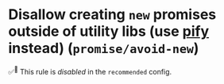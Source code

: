 # Disallow creating `new` promises outside of utility libs (use [pify][] instead) (`promise/avoid-new`)

✅<sup>🚫</sup> This rule is _disabled_ in the `recommended` config.

<!-- end auto-generated rule header -->

[pify]: https://www.npmjs.com/package/pify
